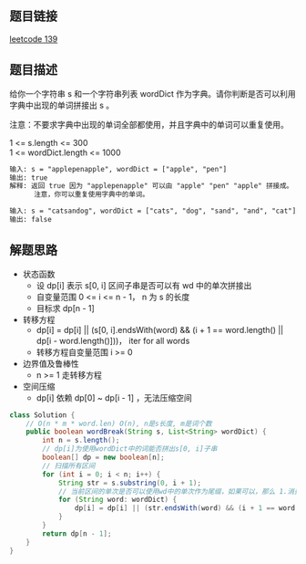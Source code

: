 ## 题目链接

[leetcode 139](https://leetcode.cn/problems/word-break/)  

## 题目描述 

给你一个字符串 s 和一个字符串列表 wordDict 作为字典。请你判断是否可以利用字典中出现的单词拼接出 s 。  

注意：不要求字典中出现的单词全部都使用，并且字典中的单词可以重复使用。  

1 <= s.length <= 300  
1 <= wordDict.length <= 1000  

```html
输入: s = "applepenapple", wordDict = ["apple", "pen"]
输出: true
解释: 返回 true 因为 "applepenapple" 可以由 "apple" "pen" "apple" 拼接成。
      注意，你可以重复使用字典中的单词。

输入: s = "catsandog", wordDict = ["cats", "dog", "sand", "and", "cat"]
输出: false
```

## 解题思路  

- 状态函数
  - 设 dp[i] 表示 s[0, i] 区间子串是否可以有 wd 中的单次拼接出
  - 自变量范围 0 <= i <= n - 1， n 为 s 的长度
  - 目标求 dp[n - 1]
- 转移方程
  - dp[i] =  dp[i] || (s[0, i].endsWith(word) && (i + 1 == word.length() || dp[i - word.length()]))， iter for all words
  - 转移方程自变量范围 i >= 0
- 边界值及鲁棒性
  - n >= 1 走转移方程
- 空间压缩
  - dp[i] 依赖 dp[0] ~ dp[i - 1] ，无法压缩空间


```java
class Solution {
    // O(n * m * word.len) O(n), n是s长度, m是词个数
    public boolean wordBreak(String s, List<String> wordDict) {
        int n = s.length();
        // dp[i]为使用wordDict中的词能否拼出s[0, i]子串
        boolean[] dp = new boolean[n];
        // 扫描所有区间
        for (int i = 0; i < n; i++) {
            String str = s.substring(0, i + 1);
            // 当前区间的单次是否可以使用wd中的单次作为尾缀，如果可以，那么 1.消费完 2.剩余部分可以构造都可以使[0, i] 区间可构造
            for (String word: wordDict) {
                dp[i] = dp[i] || (str.endsWith(word) && (i + 1 == word.length() || dp[i - word.length()]));
            }
        }
        return dp[n - 1];
    }
}
```




